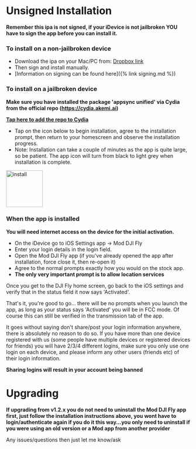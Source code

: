 # Unsigned Installation

**Remember this ipa is not signed, if your iDevice is not jailbroken YOU have to sign the app before you can install it.**



### To install on a non-jailbroken device

* Download the ipa on your Mac/PC from: [Dropbox link](https://www.dropbox.com/s/zv8iaxbf88gmrtl/Mod_DJI_Fly_v1.2.5_initial_o_unsig.ipa?dl=1)
* Then sign and install manually.
* [Information on signing can be found here]({% link signing.md %})

### To install on a jailbroken device

**Make sure you have installed the package 'appsync unified' via Cydia from the official repo (https://cydia.akemi.ai)**

**[Tap here to add the repo to Cydia](cydia://url/https://cydia.saurik.com/api/share#?source=https://cydia.akemi.ai/)**

* Tap on the icon below to begin installation, agree to the installation prompt, then return to your homescreen and observe the installation progress.
* Note: Installation can take a couple of minutes as the app is quite large, so be patient. The app icon will turn from black to light grey when installation is complete.

<a href="itms-services://?action=download-manifest&url=https://dl.dropbox.com/s/12rgyc1mefvzxdg/v1.2.5o.plist" class="install"><img src="https://www3.djicdn.com/cms_uploads/download/app/icon/6/4bc58407c5cae24285672f8343882b39.png" height="100" alt="install"></a>

### When the app is installed

**You will need internet access on the device for the initial activation.**

* On the iDevice go to iOS Settings app -> Mod DJI Fly
* Enter your login details in the login field.
* Open the Mod DJI Fly app (if you've already opened the app after installation, force close it, then re-open it)
* Agree to the normal prompts exactly how you would on the stock app.
* **The only very important prompt is to allow location services**

Once you get to the DJI Fly home screen, go back to the iOS settings and verify that in the status field it now says 'Activated'.

That's it, you're good to go... there will be no prompts when you launch the app, as long as your status says 'Activated' you will be in FCC mode. Of course this can still be verified in the transmission tab of the app.

It goes without saying don't share/post your login information anywhere, there is absolutely no reason to do so.
If you have more than one device registered with us (some people have multiple devices or registered devices for friends) you will have 2/3/4 different logins, make sure you only use one login on each device, and please inform any other users (friends etc) of their login information.

**Sharing logins will result in your account being banned**

# Upgrading

**If upgrading from v1.2.x you do not need to uninstall the Mod DJI Fly app first, just follow the installation instructions above, you wont have to login/authenticate again if you do it this way...you only need to uninstall if you were using an old version or a Mod app from another provider**




Any issues/questions then just let me know/ask
